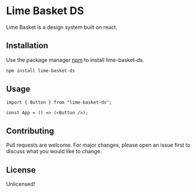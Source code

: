 # Lime Basket DS

Lime Basket is a design system built on react.

## Installation

Use the package manager [npm](https://npm.com) to install lime-basket-ds.

```bash
npm install lime-basket-ds
```

## Usage

```react
import { Button } from "lime-basket-ds";

const App = () => (<Button />);
```

## Contributing

Pull requests are welcome. For major changes, please open an issue first to discuss what you would like to change.

## License

Unlicensed!
